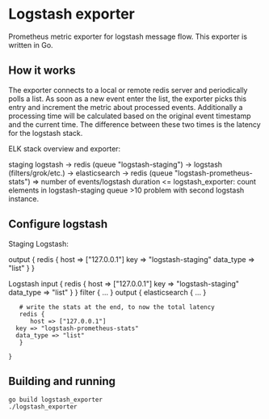 # Logstash exporter

Prometheus metric exporter for logstash message flow. This exporter is written in Go.

## How it works

The exporter connects to a local or remote redis server and periodically polls a list.
As soon as a new event enter the list, the exporter picks this entry and increment the metric about processed events. Additionally a processing time will be calculated based on the original event timestamp and the current time. The difference between these two times is the latency for the logstash stack.

ELK stack overview and exporter:

   staging logstash -> redis (queue "logstash-staging") -> logstash (filters/grok/etc.) -> elasticsearch
                                                           -> redis (queue "logstash-prometheus-stats") => number of events/logstash duration
                       <= logstash_exporter: count elements in logstash-staging queue >10 problem with second logstash instance.


## Configure logstash

Staging Logstash:

   output {
      redis {
         host => ["127.0.0.1"]
	 key => "logstash-staging"
	 data_type => "list"
      }
   }
								    

Logstash
    input {
       redis {
          host => ["127.0.0.1"]
	  key => "logstash-staging"
	  data_type => "list"
       }
    }
    filter {
       ...
    }
    output {
       elasticsearch {
          ...
       }

       # write the stats at the end, to now the total latency
       redis {
          host => ["127.0.0.1"]
	  key => "logstash-prometheus-stats"
	  data_type => "list"
       }

    }


## Building and running

    go build logstash_exporter
    ./logstash_exporter




